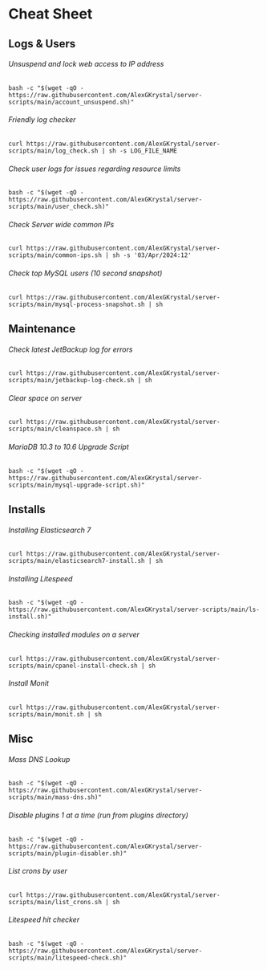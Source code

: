 # Cheat Sheet

## Logs & Users

###### Unsuspend and lock web access to IP address
```
bash -c "$(wget -qO - https://raw.githubusercontent.com/AlexGKrystal/server-scripts/main/account_unsuspend.sh)"
```

###### Friendly log checker
```
curl https://raw.githubusercontent.com/AlexGKrystal/server-scripts/main/log_check.sh | sh -s LOG_FILE_NAME
```

###### Check user logs for issues regarding resource limits
```
bash -c "$(wget -qO - https://raw.githubusercontent.com/AlexGKrystal/server-scripts/main/user_check.sh)"
```

###### Check Server wide common IPs
```
curl https://raw.githubusercontent.com/AlexGKrystal/server-scripts/main/common-ips.sh | sh -s '03/Apr/2024:12'
```

###### Check top MySQL users (10 second snapshot)
```
curl https://raw.githubusercontent.com/AlexGKrystal/server-scripts/main/mysql-process-snapshot.sh | sh
```

## Maintenance

###### Check latest JetBackup log for errors
```
curl https://raw.githubusercontent.com/AlexGKrystal/server-scripts/main/jetbackup-log-check.sh | sh
```

###### Clear space on server
```
curl https://raw.githubusercontent.com/AlexGKrystal/server-scripts/main/cleanspace.sh | sh
```

###### MariaDB 10.3 to 10.6 Upgrade Script
```
bash -c "$(wget -qO - https://raw.githubusercontent.com/AlexGKrystal/server-scripts/main/mysql-upgrade-script.sh)"
```

## Installs

###### Installing Elasticsearch 7
```
curl https://raw.githubusercontent.com/AlexGKrystal/server-scripts/main/elasticsearch7-install.sh | sh
```

###### Installing Litespeed
```
bash -c "$(wget -qO - https://raw.githubusercontent.com/AlexGKrystal/server-scripts/main/ls-install.sh)"
```

###### Checking installed modules on a server

```
curl https://raw.githubusercontent.com/AlexGKrystal/server-scripts/main/cpanel-install-check.sh | sh
```

###### Install Monit

```
curl https://raw.githubusercontent.com/AlexGKrystal/server-scripts/main/monit.sh | sh
```


## Misc

###### Mass DNS Lookup
```
bash -c "$(wget -qO - https://raw.githubusercontent.com/AlexGKrystal/server-scripts/main/mass-dns.sh)"
```

###### Disable plugins 1 at a time (run from plugins directory)
```
bash -c "$(wget -qO - https://raw.githubusercontent.com/AlexGKrystal/server-scripts/main/plugin-disabler.sh)"
```

###### List crons by user
```
curl https://raw.githubusercontent.com/AlexGKrystal/server-scripts/main/list_crons.sh | sh
```

###### Litespeed hit checker
```
bash -c "$(wget -qO - https://raw.githubusercontent.com/AlexGKrystal/server-scripts/main/litespeed-check.sh)"
```

